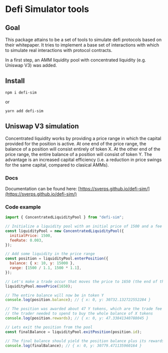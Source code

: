 # Defi Simulator tools

## Goal

This package attains to be a set of tools to simulate defi protocols based on their whitepaper. It tries to implement a base set of interactions with which to simulate real interactions with protocol contracts.

In a first step, an AMM liquidity pool with concentrated liquidity (e.g. Uniswap V3) was added.

## Install

`npm i defi-sim`

or

`yarn add defi-sim`

## Uniswap V3 simulation

Concentrated liquidity works by providing a price range in which the capital provided for the position is active. At one end of the price range, the balance of a position will consist entirely of token X. At the other end of the price range, the entire balance of a position will consist of token Y. The advantage is an increased capital efficiency (i.e. a reduction in price swings for the same capital, compared to clasical AMMs).

### Docs

Documentation can be found here: [https://sverps.github.io/defi-sim/](https://sverps.github.io/defi-sim/)

### Code example

```js
import { ConcentratedLiquidityPool } from "defi-sim";

// Initialize a liquidity pool with an initial price of 1500 and a fee rate of 0.3%
const liquidityPool = new ConcentratedLiquidityPool({
  initialPrice: 1500,
  feeRate: 0.003,
});

// Add some liquidity in the price range
const position = liquidityPool.enterPosition({
  balance: { x: 10, y: 15000 },
  range: [1500 / 1.1, 1500 * 1.1],
});

// Let's make a trade occur that moves the price to 1650 (the end of the range)
liquidityPool.movePrice(1650);

// The entire balance will now be in token Y
console.log(position.balance); // { x: 0, y: 30732.132722552284 }

// The position was awarded about 47 Y tokens, which are the trade fee of 0.3% of the 15779 Y tokens that
// the trader needed to spend to buy the whole balance of X tokens
console.log(position.rewards); // { x: 0, y: 47.33841340788045 }

// Lets exit the position from the pool
const finalBalance = liquidityPool.exitPosition(position.id);

// The final balance should yield the position balance plus its rewards
console.log(finalBalance); // { x: 0, y: 30779.471135960164 }
```
